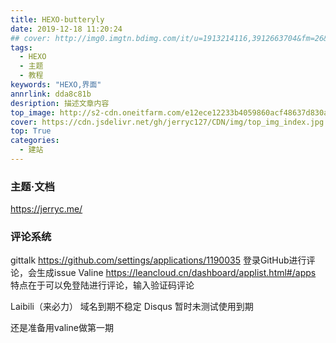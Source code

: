 ```yaml
---
title: HEXO-butteryly
date: 2019-12-18 11:20:24
## cover: http://img0.imgtn.bdimg.com/it/u=1913214116,3912663704&fm=26&gp=0.jpg
tags:
  - HEXO
  - 主题
  - 教程
keywords: "HEXO,界面"
annrlink: dda8c81b
desription: 描述文章内容
top_image: http://s2-cdn.oneitfarm.com/e12ece12233b4059860acf48637d830a.jpg
cover: https://cdn.jsdelivr.net/gh/jerryc127/CDN/img/top_img_index.jpg
top: True
categories:
  - 建站
---
```


### 主题·文档

https://jerryc.me/
### 评论系统
gittalk
https://github.com/settings/applications/1190035
登录GitHub进行评论，会生成issue
Valine
https://leancloud.cn/dashboard/applist.html#/apps
特点在于可以免登陆进行评论，输入验证码评论

Laibili（来必力）
域名到期不稳定
Disqus
暂时未测试使用到期

还是准备用valine做第一期
